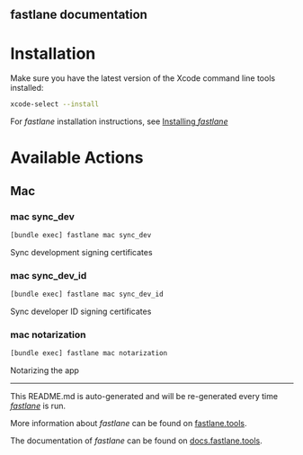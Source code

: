 fastlane documentation
----

# Installation

Make sure you have the latest version of the Xcode command line tools installed:

```sh
xcode-select --install
```

For _fastlane_ installation instructions, see [Installing _fastlane_](https://docs.fastlane.tools/#installing-fastlane)

# Available Actions

## Mac

### mac sync_dev

```sh
[bundle exec] fastlane mac sync_dev
```

Sync development signing certificates

### mac sync_dev_id

```sh
[bundle exec] fastlane mac sync_dev_id
```

Sync developer ID signing certificates

### mac notarization

```sh
[bundle exec] fastlane mac notarization
```

Notarizing the app

----

This README.md is auto-generated and will be re-generated every time [_fastlane_](https://fastlane.tools) is run.

More information about _fastlane_ can be found on [fastlane.tools](https://fastlane.tools).

The documentation of _fastlane_ can be found on [docs.fastlane.tools](https://docs.fastlane.tools).
